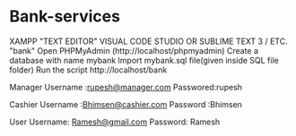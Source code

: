 # Bank-services
XAMPP
"TEXT EDITOR" VISUAL CODE STUDIO OR SUBLIME TEXT 3 / ETC.
"bank"
Open PHPMyAdmin (http://localhost/phpmyadmin)
Create a database with name mybank
Import mybank.sql file(given inside SQL file folder)
Run the script http://localhost/bank


Manager
Username :rupesh@manager.com
Passwored:rupesh

Cashier
Username :Bhimsen@cashier.com
Password :Bhimsen

User
Username: Ramesh@gmail.com
Password: Ramesh
